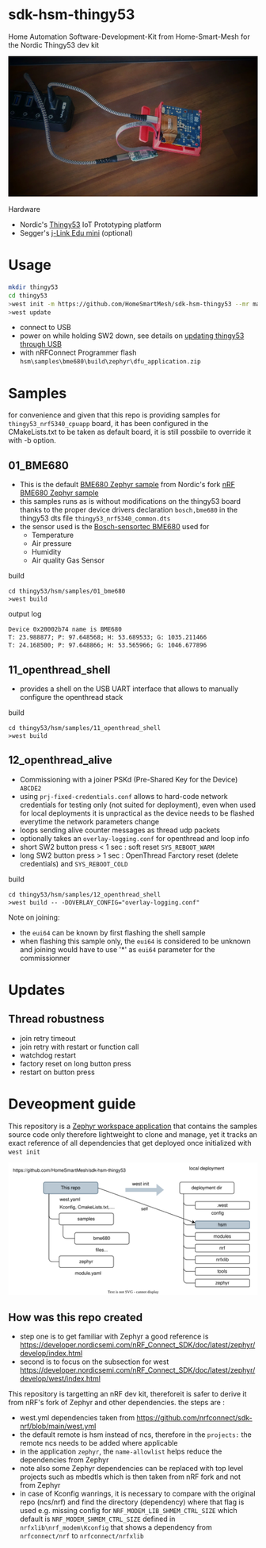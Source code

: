 # sdk-hsm-thingy53
Home Automation Software-Development-Kit from Home-Smart-Mesh for the Nordic Thingy53 dev kit

![USB Attachments](./design/thingy53-usb-attachments.webp)

Hardware
* Nordic's [Thingy53](https://www.nordicsemi.com/Products/Development-hardware/Nordic-Thingy-53) IoT Prototyping platform
* Segger's [j-Link Edu mini](https://www.segger.com/products/debug-probes/j-link/models/j-link-edu-mini/) (optional)


# Usage
```bash
mkdir thingy53
cd thingy53
>west init -m https://github.com/HomeSmartMesh/sdk-hsm-thingy53 --mr main
>west update
```
* connect to USB
* power on while holding SW2 down, see details on [updating thingy53 through USB](https://developer.nordicsemi.com/nRF_Connect_SDK/doc/latest/nrf/working_with_nrf/nrf53/thingy53_gs.html#updating-through-usb)
* with nRFConnect Programmer flash `hsm\samples\bme680\build\zephyr\dfu_application.zip`

# Samples
for convenience and given that this repo is providing samples for `thingy53_nrf5340_cpuapp` board, it has been configured in the CMakeLists.txt to be taken as default board, it is still possbile to override it with -b option.
## 01_BME680
* This is the default [BME680 Zephyr sample](https://docs.zephyrproject.org/latest/samples/sensor/bme680/README.html) from Nordic's fork [nRF BME680 Zephyr sample](https://developer.nordicsemi.com/nRF_Connect_SDK/doc/latest/zephyr/samples/sensor/bme680/README.html)
* this samples runs as is without modifications on the thingy53 board thanks to the proper device drivers declaration `bosch,bme680` in the thingy53 dts file `thingy53_nrf5340_common.dts`
* the sensor used is the [Bosch-sensortec BME680](https://www.bosch-sensortec.com/products/environmental-sensors/gas-sensors/bme680/) used for
    * Temperature
    * Air pressure
    * Humidity
    * Air quality Gas Sensor

build
```shell
cd thingy53/hsm/samples/01_bme680
>west build
```

output log
```
Device 0x20002b74 name is BME680
T: 23.988877; P: 97.648568; H: 53.689533; G: 1035.211466
T: 24.168500; P: 97.648866; H: 53.565966; G: 1046.677896
```
## 11_openthread_shell
* provides a shell on the USB UART interface that allows to manually configure the openthread stack

build
```shell
cd thingy53/hsm/samples/11_openthread_shell
>west build
```
## 12_openthread_alive
* Commissioning with a joiner PSKd (Pre-Shared Key for the Device) `ABCDE2`
* using `prj-fixed-credentials.conf` allows to hard-code network credentials for testing only (not suited for deployment), even when used for local deployments it is unpractical as the device needs to be flashed everytime the network parameters change
* loops sending alive counter messages as thread udp packets
* optionally takes an `overlay-logging.conf` for openthread and loop info
* short SW2 button press < 1 sec : soft reset `SYS_REBOOT_WARM`
* long SW2 button press > 1 sec : OpenThread Farctory reset (delete credentials) and `SYS_REBOOT_COLD`

build
```shell
cd thingy53/hsm/samples/12_openthread_shell
>west build -- -DOVERLAY_CONFIG="overlay-logging.conf"
```
Note on joining:
* the `eui64` can be known by first flashing the shell sample
* when flashing this sample only, the `eui64` is considered to be unknown and joining would have to use '*' as `eui64` parameter for the commissionner

# Updates
## Thread robustness
* join retry timeout
* join retry with restart or function call
* watchdog restart
* factory reset on long button press
* restart on button press

# Deveopment guide
This repository is a [Zephyr workspace application](https://developer.nordicsemi.com/nRF_Connect_SDK/doc/latest/zephyr/develop/application/index.html#zephyr-workspace-application) that contains the samples source code only therefore lightweight to clone and manage, yet it tracks an exact reference of all dependencies that get deployed once initialized with `west init`

![Dependencies](./design/dependencies.drawio.svg)

## How was this repo created
* step one is to get familiar with Zephyr a good reference is https://developer.nordicsemi.com/nRF_Connect_SDK/doc/latest/zephyr/develop/index.html
* second is to focus on the subsection for west https://developer.nordicsemi.com/nRF_Connect_SDK/doc/latest/zephyr/develop/west/index.html

This repository is targetting an nRF dev kit, thereforeit is safer to derive it from nRF's fork of Zephyr and other dependencies. the steps are :
* west.yml dependencies taken from https://github.com/nrfconnect/sdk-nrf/blob/main/west.yml
* the default remote is hsm instead of ncs, therefore in the `projects:` the remote ncs needs to be added where applicable
* in the application `zephyr`, the `name-allowlist` helps reduce the dependencies from Zephyr
* note also some Zephyr dependencies can be replaced with top level projects such as mbedtls which is then taken from nRF fork and not from Zephyr
* in case of Kconfig wanrings, it is necessary to compare with the original repo (ncs/nrf) and find the directory (dependency) where that flag is used e.g. missing config for `NRF_MODEM_LIB_SHMEM_CTRL_SIZE` which default is `NRF_MODEM_SHMEM_CTRL_SIZE` defined in `nrfxlib\nrf_modem\Kconfig` that shows a dependency from `nrfconnect/nrf` to `nrfconnect/nrfxlib`
